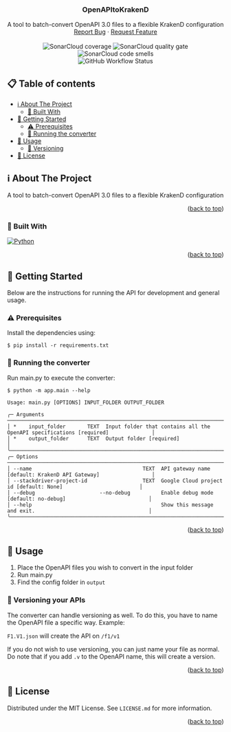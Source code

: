 <a name="readme-top"></a>

<div>
<h3 align="center">OpenAPItoKrakenD</h3>

  <p align="center">
    A tool to batch-convert OpenAPI 3.0 files to a flexible KrakenD configuration
    <br />
    <a href="https://github.com/niek-o/OpenAPItoKrakenD/issues">Report Bug</a>
    ·
    <a href="https://github.com/OpenAPItoKrakenD/issues">Request Feature</a>
    <br />
    <br />
    <img alt="SonarCloud coverage" src="https://sonarcloud.io/api/project_badges/measure?project=f1betting_OpenAPItoKrakenD&metric=coverage">
    <img alt="SonarCloud quality gate" src="https://sonarcloud.io/api/project_badges/measure?project=f1betting_OpenAPItoKrakenD&metric=alert_status">
    <img alt="SonarCloud code smells" src="https://sonarcloud.io/api/project_badges/measure?project=f1betting_OpenAPItoKrakenD&metric=code_smells">
    <br />
    <img alt="GitHub Workflow Status" src="https://img.shields.io/github/workflow/status/f1betting/OpenAPItoKrakenD/Python%20on%20Push%20Master?label=Build">
  </p>
</div>



<!-- TABLE OF CONTENTS -->

## 📋 Table of contents

- [ℹ️ About The Project](#-about-the-project)
    - [🚧 Built With](#-built-with)
- [🔨 Getting Started](#-getting-started)
    - [⚠ Prerequisites](#-prerequisites)
    - [🏡 Running the converter](#-running-the-converter)
- [🚀 Usage ](#-usage)
    - [🔢 Versioning](#-versioning-your-apis)
- [📜 License](#-license)

<!-- ABOUT THE PROJECT -->

## ℹ️ About The Project

A tool to batch-convert OpenAPI 3.0 files to a flexible KrakenD configuration

<p align="right">(<a href="#readme-top">back to top</a>)</p>

### 🚧 Built With

[![Python]][Python-url]

<p align="right">(<a href="#readme-top">back to top</a>)</p>



<!-- GETTING STARTED -->

## 🔨 Getting Started

Below are the instructions for running the API for development and general usage.

### ⚠ Prerequisites

Install the dependencies using:

```shell
$ pip install -r requirements.txt
```

### 🏡 Running the converter

Run main.py to execute the converter:

```shell
$ python -m app.main --help

Usage: main.py [OPTIONS] INPUT_FOLDER OUTPUT_FOLDER

╭─ Arguments ─────────────────────────────────────────────────────────────────────────────────────────────────────╮
│ *    input_folder       TEXT  Input folder that contains all the OpenAPI specifications [required]              │
│ *    output_folder      TEXT  Output folder [required]                                                          │
╰─────────────────────────────────────────────────────────────────────────────────────────────────────────────────╯
╭─ Options ───────────────────────────────────────────────────────────────────────────────────────────────────────╮
│ --name                                    TEXT  API gateway name [default: KrakenD API Gateway]                 │
│ --stackdriver-project-id                  TEXT  Google Cloud project id [default: None]                         │
│ --debug                     --no-debug          Enable debug mode [default: no-debug]                           │
│ --help                                          Show this message and exit.                                     │
╰─────────────────────────────────────────────────────────────────────────────────────────────────────────────────╯
```

<p align="right">(<a href="#readme-top">back to top</a>)</p>



<!-- USAGE EXAMPLES -->

## 🚀 Usage

1. Place the OpenAPI files you wish to convert in the input folder
2. Run main.py
3. Find the config folder in ``output``

### 🔢 Versioning your APIs

The converter can handle versioning as well. To do this, you have to name the OpenAPI file a specific way. Example:

``F1.V1.json`` will create the API on ``/f1/v1``

If you do not wish to use versioning, you can just name your file as normal. Do note that if you add ``.v`` to the
OpenAPI name, this will create a version.

<p align="right">(<a href="#readme-top">back to top</a>)</p>



<!-- LICENSE -->

## 📜 License

Distributed under the MIT License. See `LICENSE.md` for more information.

<p align="right">(<a href="#readme-top">back to top</a>)</p>



<!-- MARKDOWN LINKS & IMAGES -->
<!-- https://www.markdownguide.org/basic-syntax/#reference-style-links -->

[Python]: https://img.shields.io/badge/python-3670A0?style=for-the-badge&logo=python&logoColor=ffdd54

[Python-url]: https://python.org
